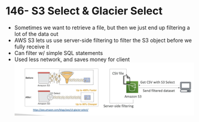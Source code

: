# 146- S3 Select & Glacier Select
- Sometimes we want to retrieve a file, but then we just end up filtering a lot of the data out
- AWS S3 lets us use server-side filtering to filter the S3 object before we fully receive it
- Can filter w/ simple SQL statements
- Used less network, and saves money for client 
![](attachments/Pasted%20image%2020240715181037.png)